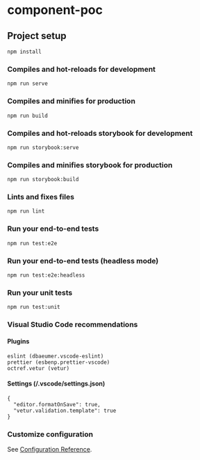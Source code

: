 # component-poc

## Project setup

```
npm install
```

### Compiles and hot-reloads for development

```
npm run serve
```

### Compiles and minifies for production

```
npm run build
```

### Compiles and hot-reloads storybook for development

```
npm run storybook:serve
```

### Compiles and minifies storybook for production

```
npm run storybook:build
```

### Lints and fixes files

```
npm run lint
```

### Run your end-to-end tests

```
npm run test:e2e
```

### Run your end-to-end tests (headless mode)

```
npm run test:e2e:headless
```

### Run your unit tests

```
npm run test:unit
```

### Visual Studio Code recommendations

#### Plugins

```
eslint (dbaeumer.vscode-eslint)
prettier (esbenp.prettier-vscode)
octref.vetur (vetur)
```

#### Settings (/.vscode/settings.json)

```
{
  "editor.formatOnSave": true,
  "vetur.validation.template": true
}
```

### Customize configuration

See [Configuration Reference](https://cli.vuejs.org/config/).
